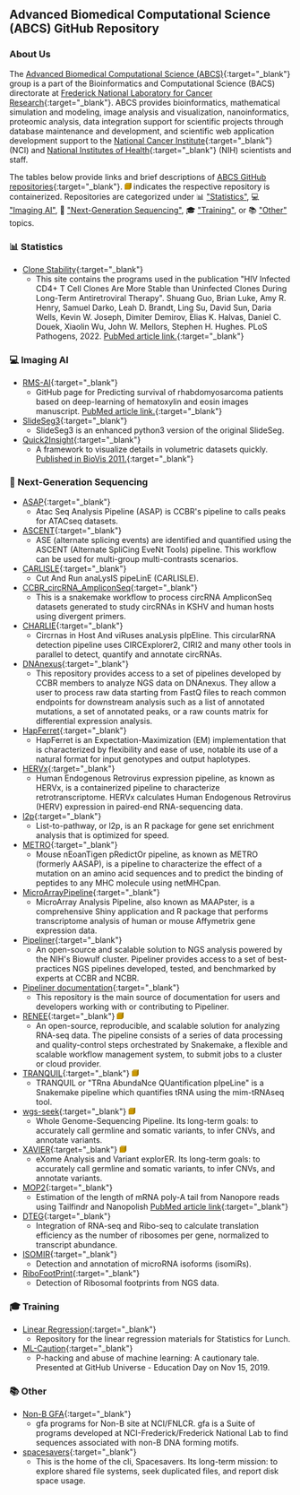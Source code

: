 ## Advanced Biomedical Computational Science (ABCS) GitHub Repository

### About Us

The [Advanced Biomedical Computational Science (ABCS)](https://frederick.cancer.gov/research/bioinformatics-and-computational-science/advanced-biomedical-computational-science){:target="_blank"} group is a part of the Bioinformatics and Computational Science (BACS) directorate at [Frederick National Laboratory for Cancer Research](https://frederick.cancer.gov/){:target="_blank"}. ABCS provides bioinformatics, mathematical simulation and modeling, image analysis and visualization, nanoinformatics, proteomic analysis, data integration support for scientific projects through database maintenance and development, and scientific web application development support to the [National Cancer Institute](https://www.cancer.gov){:target="_blank"} (NCI) and [National Institutes of Health](https://www.nih.gov){:target="_blank"} (NIH) scientists and staff.

The tables below provide links and brief descriptions of [ABCS GitHub repositories](https://github.com/abcsFrederick){:target="_blank"}. <img src="./assets/images/test_container_image2.svg" width="12" height="12"> indicates the respective repository is containerized. Repositories are categorized under 📊 ["Statistics"](#-statistics), :computer: ["Imaging AI"](#-imaging-ai), 🧬 ["Next-Generation Sequencing"](#-next-generation-sequencing), 🎓 ["Training"](#-training), or 📚 ["Other"](#-other) topics.



### 📊 Statistics

* [Clone Stability](https://github.com/abcsFrederick/Clone_stability){:target="_blank"}
  - This site contains the programs used in the publication "HIV Infected CD4+ T Cell Clones Are More Stable than Uninfected Clones During Long-Term Antiretroviral Therapy". Shuang Guo, Brian Luke, Amy R. Henry, Samuel Darko, Leah D. Brandt, Ling Su, David Sun, Daria Wells, Kevin W. Joseph, Dimiter Demirov, Elias K. Halvas, Daniel C. Douek, Xiaolin Wu, John W. Mellors, Stephen H. Hughes. PLoS Pathogens, 2022. [PubMed article link.](https://pubmed.ncbi.nlm.nih.gov/36044447/){:target="_blank"}



### :computer: Imaging AI

* [RMS-AI](https://github.com/abcsFrederick/RMS_AI){:target="_blank"}
    - GitHub page for Predicting survival of rhabdomyosarcoma patients based on deep-learning of hematoxylin and eosin images manuscript. [PubMed article link.](https://pubmed.ncbi.nlm.nih.gov/36346688/){:target="_blank"}
* [SlideSeg3](https://github.com/abcsFrederick/SlideSeg3){:target="_blank"}
    - SlideSeg3 is an enhanced python3 version of the original SlideSeg.
* [Quick2Insight](https://github.com/abcsFrederick/Quick2Insight){:target="_blank"}
    - A framework to visualize details in volumetric datasets quickly. [Published in BioVis 2011.](https://ieeexplore.ieee.org/document/6094041){:target="_blank"}



### 🧬 Next-Generation Sequencing

* [ASAP](https://github.com/CCBR/ASAP){:target="_blank"}
    - Atac Seq Analysis Pipeline (ASAP) is CCBR's pipeline to calls peaks for ATACseq datasets.
* [ASCENT](https://github.com/CCBR/ASCENT){:target="_blank"}
    - ASE (alternate splicing events) are identified and quantified using the ASCENT (Alternate SpliCing EveNt Tools) pipeline. This workflow can be used for multi-group multi-contrasts scenarios.
* [CARLISLE](https://github.com/CCBR/CARLISLE){:target="_blank"}
    - Cut And Run anaLysIS pipeLinE (CARLISLE).
* [CCBR_circRNA_AmpliconSeq](https://github.com/CCBR/CCBR_circRNA_AmpliconSeq){:target="_blank"}
    - This is a snakemake workflow to process circRNA AmpliconSeq datasets generated to study circRNAs in KSHV and human hosts using divergent primers.
* [CHARLIE](https://github.com/CCBR/CHARLIE){:target="_blank"}
    - Circrnas in Host And viRuses anaLysis pIpEline. This circularRNA detection pipeline uses CIRCExplorer2, CIRI2 and many other tools in parallel to detect, quantify and annotate circRNAs.
* [DNAnexus](https://github.com/CCBR/DNAnexus){:target="_blank"}
    - This repository provides access to a set of pipelines developed by CCBR members to analyze NGS data on DNAnexus. They allow a user to process raw data starting from FastQ files to reach common endpoints for downstream analysis such as a list of annotated mutations, a set of annotated peaks, or a raw counts matrix for differential expression analysis.
* [HapFerret](https://github.com/CCBR/HapFerret){:target="_blank"}
    - HapFerret is an Expectation-Maximization (EM) implementation that is characterized by flexibility and ease of use, notable its use of a natural format for input genotypes and output haplotypes.
* [HERVx](https://github.com/CCBR/HERVx){:target="_blank"}
    - Human Endogenous Retrovirus expression pipeline, as known as HERVx, is a containerized pipeline to characterize retrotranscriptome. HERVx calculates Human Endogenous Retrovirus (HERV) expression in paired-end RNA-sequencing data.
* [l2p](https://github.com/CCBR/l2p){:target="_blank"}
    - List-to-pathway, or l2p, is an R package for gene set enrichment analysis that is optimized for speed.
* [METRO](https://github.com/CCBR/METRO){:target="_blank"}
    - Mouse nEoanTigen pRedictOr pipeline, as known as METRO (formerly AASAP), is a pipeline to characterize the effect of a mutation on an amino acid sequences and to predict the binding of peptides to any MHC molecule using netMHCpan.
* [MicroArrayPipeline](https://github.com/CCBR/MicroArrayPipeline){:target="_blank"}
    - MicroArray Analysis Pipeline, also known as MAAPster, is a comprehensive Shiny application and R package that performs transcriptome analysis of human or mouse Affymetrix gene expression data.
* [Pipeliner](https://github.com/CCBR/Pipeliner){:target="_blank"}
    - An open-source and scalable solution to NGS analysis powered by the NIH's Biowulf cluster. Pipeliner provides access to a set of best-practices NGS pipelines developed, tested, and benchmarked by experts at CCBR and NCBR.
* [Pipeliner documentation](https://github.com/CCBR/pipeliner-docs){:target="_blank"}
    - This repository is the main source of documentation for users and developers working with or contributing to Pipeliner.
* [RENEE](https://github.com/CCBR/RENEE){:target="_blank"} <img src="./assets/images/test_container_image2.svg" width="12" height="12">
    - An open-source, reproducible, and scalable solution for analyzing RNA-seq data. The pipeline consists of a series of data processing and quality-control steps orchestrated by Snakemake, a flexible and scalable workflow management system, to submit jobs to a cluster or cloud provider.
* [TRANQUIL](https://github.com/CCBR/TRANQUIL){:target="_blank"} <img src="./assets/images/test_container_image2.svg" width="12" height="12">
    - TRANQUIL or "TRna AbundaNce QUantification pIpeLine" is a Snakemake pipeline which quantifies tRNA using the mim-tRNAseq tool.
* [wgs-seek](https://github.com/CCBR/wgs-seek){:target="_blank"} <img src="./assets/images/test_container_image2.svg" width="12" height="12">
    - Whole Genome-Sequencing Pipeline. Its long-term goals: to accurately call germline and somatic variants, to infer CNVs, and annotate variants.
* [XAVIER](https://github.com/CCBR/XAVIER){:target="_blank"} <img src="./assets/images/test_container_image2.svg" width="12" height="12">
    - eXome Analysis and Variant explorER. Its long-term goals: to accurately call germline and somatic variants, to infer CNVs, and annotate variants.
* [MOP2](https://github.com/biocorecrg/MOP2){:target="_blank"}
    - Estimation of the length of mRNA poly-A tail from Nanopore reads using Tailfindr and Nanopolish [PubMed article link](https://pubmed.ncbi.nlm.nih.gov/36723817/){:target="_blank"}
* [DTEG](https://github.com/SGDDNB/translational_regulation){:target="_blank"}
    - Integration of RNA-seq and Ribo-seq to calculate translation efficiency as the number of ribosomes per gene, normalized to transcript abundance.
* [ISOMIR](){:target="_blank"}
    - Detection and annotation of microRNA isoforms (isomiRs).
* [RiboFootPrint](https://github.com/NCI-RBL/Dockers/tree/main/workflows/RiboFootPrint){:target="_blank"}
    - Detection of Ribosomal footprints from NGS data.



### 🎓 Training

* [Linear Regression](https://github.com/abcsFrederick/LinearRegression){:target="_blank"}
    - Repository for the linear regression materials for Statistics for Lunch.
* [ML-Caution](https://github.com/abcsFrederick/ML-Caution){:target="_blank"}
    - P-hacking and abuse of machine learning: A cautionary tale. Presented at GitHub Universe - Education Day on Nov 15, 2019.



### 📚 Other

* [Non-B GFA](https://github.com/abcsFrederick/non-B_gfa){:target="_blank"}
    - gfa programs for Non-B site at NCI/FNLCR. gfa is a Suite of programs developed at NCI-Frederick/Frederick National Lab to find sequences associated with non-B DNA forming motifs.
* [spacesavers](https://github.com/CCBR/spacesavers){:target="_blank"}
    - This is the home of the cli, Spacesavers. Its long-term mission: to explore shared file systems, seek duplicated files, and report disk space usage.


